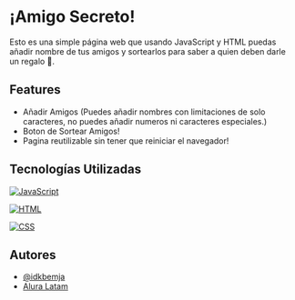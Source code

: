 
# ¡Amigo Secreto!

Esto es una simple página web que usando JavaScript y HTML puedas añadir nombre de tus amigos y sortearlos para saber a quien deben darle un regalo 👀.


## Features

- Añadir Amigos (Puedes añadir nombres con limitaciones de solo caracteres, no puedes añadir numeros ni caracteres especiales.)
- Boton de Sortear Amigos!
- Pagina reutilizable sin tener que reiniciar el navegador!


## Tecnologías Utilizadas

[![JavaScript](https://img.shields.io/badge/JavaScript-Js-yellow.svg)]()

[![HTML](https://img.shields.io/badge/HTML--blue.svg)]()

[![CSS](https://img.shields.io/badge/CSS--blue.svg)]()


## Autores

- [@idkbemja](https://www.github.com/idkbemja)
- [Alura Latam](https://www.aluracursos.com/)
